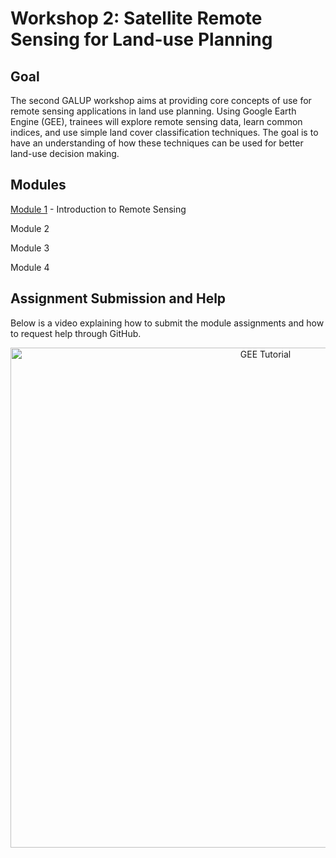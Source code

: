 # Workshop 2: Satellite Remote Sensing for Land-use Planning

## Goal

The second GALUP workshop aims at providing core concepts of use for remote sensing applications in land use planning. Using Google Earth Engine (GEE), trainees will explore remote sensing data, learn common indices, and use simple land cover classification techniques. The goal is to have an understanding of how these techniques can be used for better land-use decision making. 

## Modules

<a href="module1.md" title="Module 1">Module 1</a> - Introduction to Remote Sensing

Module 2 

Module 3

Module 4 


## Assignment Submission and Help

Below is a video explaining how to submit the module assignments and how to request help through GitHub. 

<p align="center">
  <a href="https://mediasite.video.ufl.edu/Mediasite/Play/9741afe237094a77aff3acbf6c2df8a91d" target="_blank">
    <img src="https://user-images.githubusercontent.com/84922404/139679866-11650dd6-855f-4420-82c1-fa0f4071ee37.png" alt= "GEE Tutorial" width="800">
  </a>
</p>

